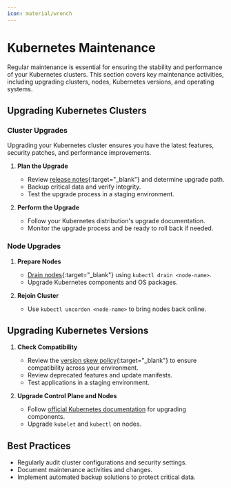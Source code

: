```yaml
---
icon: material/wrench
---
```


# Kubernetes Maintenance

Regular maintenance is essential for ensuring the stability and performance of your Kubernetes clusters. This section covers key maintenance activities, including upgrading clusters, nodes, Kubernetes versions, and operating systems.

## Upgrading Kubernetes Clusters

<h3>Cluster Upgrades</h3>

Upgrading your Kubernetes cluster ensures you have the latest features, security patches, and performance improvements.

1. **Plan the Upgrade**
    - Review [release notes](https://kubernetes.io/releases/){:target="_blank"} and determine upgrade path.
    - Backup critical data and verify integrity.
    - Test the upgrade process in a staging environment.

2. **Perform the Upgrade**
    - Follow your Kubernetes distribution's upgrade documentation.
    - Monitor the upgrade process and be ready to roll back if needed.

<h3>Node Upgrades</h3>

1. **Prepare Nodes**
    - [Drain nodes](https://kubernetes.io/docs/tasks/administer-cluster/safely-drain-node/){:target="_blank"} using `kubectl drain <node-name>`.
    - Upgrade Kubernetes components and OS packages.

2. **Rejoin Cluster**
    - Use `kubectl uncordon <node-name>` to bring nodes back online.

## Upgrading Kubernetes Versions

1. **Check Compatibility**
    - Review the [version skew policy](https://kubernetes.io/releases/version-skew-policy/){:target="_blank"} to ensure compatibility across your environment.
    - Review deprecated features and update manifests.
    - Test applications in a staging environment.

2. **Upgrade Control Plane and Nodes**
    - Follow [official Kubernetes documentation]((https://kubernetes.io/docs/tasks/administer-cluster/cluster-upgrade/){:target="_blank"}) for upgrading components.
    - Upgrade `kubelet` and `kubectl` on nodes.

## Best Practices

- Regularly audit cluster configurations and security settings.
- Document maintenance activities and changes.
- Implement automated backup solutions to protect critical data.